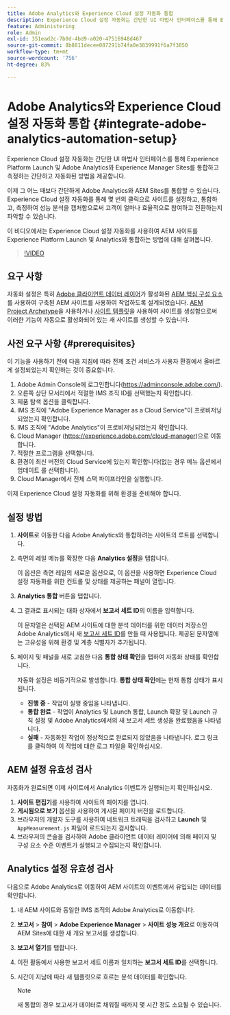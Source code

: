```yaml
---
title: Adobe Analytics와 Experience Cloud 설정 자동화 통합
description: Experience Cloud 설정 자동화는 간단한 UI 마법사 인터페이스를 통해 Experience Platform Launch 및 Adobe Analytics와 Experience Manager Sites를 통합하고 측정하는 간단하고 자동화된 방법을 제공합니다. 내 사이트에 자동화된 설정을 사용하는 방법에 대해 알아보십시오.
feature: Administering
role: Admin
exl-id: 351ead2c-7b0d-4bd9-a020-47516948d467
source-git-commit: 8b8811decee087291b74fa0e3839991f6a7f3850
workflow-type: tm+mt
source-wordcount: '756'
ht-degree: 83%

---
```


# Adobe Analytics와 Experience Cloud 설정 자동화 통합 {#integrate-adobe-analytics-automation-setup}

Experience Cloud 설정 자동화는 간단한 UI 마법사 인터페이스를 통해 Experience Platform Launch 및 Adobe Analytics와 Experience Manager Sites를 통합하고 측정하는 간단하고 자동화된 방법을 제공합니다.

이제 그 어느 때보다 간단하게 Adobe Analytics와 AEM Sites를 통합할 수 있습니다. Experience Cloud 설정 자동화를 통해 몇 번의 클릭으로 사이트를 설정하고, 통합하고, 측정하여 성능 분석을 캡처함으로써 고객이 얼마나 효율적으로 참여하고 전환하는지 파악할 수 있습니다.

이 비디오에서는 Experience Cloud 설정 자동화를 사용하여 AEM 사이트를 Experience Platform Launch 및 Analytics와 통합하는 방법에 대해 살펴봅니다.

>[!VIDEO](https://video.tv.adobe.com/v/345372/?quality=12)

## 요구 사항

자동화 설정은 특히 [Adobe 클라이언트 데이터 레이어](https://experienceleague.adobe.com/docs/experience-manager-core-components/using/developing/data-layer/overview.html)가 활성화된 [AEM 핵심 구성 요소](https://experienceleague.adobe.com/docs/experience-manager-core-components/using/introduction.html)를 사용하여 구축된 AEM 사이트를 사용하여 작업하도록 설계되었습니다. [AEM Project Archetype](https://experienceleague.adobe.com/docs/experience-manager-core-components/using/developing/archetype/overview.html)을 사용하거나 [사이트 템플릿](/help/journey-sites/quick-site/create-site.md)을 사용하여 사이트를 생성함으로써 이러한 기능이 자동으로 활성화되어 있는 새 사이트를 생성할 수 있습니다.

## 사전 요구 사항 {#prerequisites}

이 기능을 사용하기 전에 다음 지침에 따라 전제 조건 서비스가 사용자 환경에서 올바르게 설정되었는지 확인하는 것이 중요합니다.

1. Adobe Admin Console에 로그인합니다(https://adminconsole.adobe.com/).
1. 오른쪽 상단 모서리에서 적절한 IMS 조직 ID를 선택했는지 확인합니다.
1. 제품 탐색 옵션을 클릭합니다.
1. IMS 조직에 &quot;Adobe Experience Manager as a Cloud Service&quot;이 프로비저닝되었는지 확인합니다.
1. IMS 조직에 &quot;Adobe Analytics&quot;이 프로비저닝되었는지 확인합니다.
1. Cloud Manager (https://experience.adobe.com/cloud-manager)으로 이동합니다.
1. 적절한 프로그램을 선택합니다.
1. 환경이 최신 버전의 Cloud Service에 있는지 확인합니다(없는 경우 메뉴 옵션에서 업데이트 를 선택합니다).
1. Cloud Manager에서 전체 스택 파이프라인을 실행합니다.

이제 Experience Cloud 설정 자동화를 위해 환경을 준비해야 합니다.

## 설정 방법

1. **사이트**&#x200B;로 이동한 다음 Adobe Analytics와 통합하려는 사이트의 루트를 선택합니다.
1. 측면의 레일 메뉴를 확장한 다음 **Analytics 설정**&#x200B;을 탭합니다.

   이 옵션은 측면 레일의 새로운 옵션으로, 이 옵션을 사용하면 Experience Cloud 설정 자동화를 위한 컨트롤 및 상태를 제공하는 패널이 열립니다.
1. **Analytics 통합** 버튼을 탭합니다.
1. 그 결과로 표시되는 대화 상자에서 **보고서 세트 ID**&#x200B;의 이름을 입력합니다.

   이 문자열은 선택된 AEM 사이트에 대한 분석 데이터를 위한 데이터 저장소인 Adobe Analytics에서 새 [보고서 세트 ID](https://experienceleague.adobe.com/docs/analytics/admin/manage-report-suites/new-report-suite/t-create-a-report-suite.html?lang=ko)를 만들 때 사용됩니다. 제공된 문자열에는 고유성을 위해 환경 및 계층 식별자가 추가됩니다.

1. 페이지 및 패널을 새로 고침한 다음 **통합 상태 확인**&#x200B;을 탭하여 자동화 상태를 확인합니다.

   자동화 설정은 비동기적으로 발생합니다. **통합 상태 확인**&#x200B;에는 현재 통합 상태가 표시됩니다.

   * **진행 중** - 작업이 실행 중임을 나타냅니다.
   * **통합 완료** - 작업이 Analytics 및 Launch 통합, Launch 확장 및 Launch 규칙 설정 및 Adobe Analytics에서의 새 보고서 세트 생성을 완료했음을 나타냅니다.
   * **실패** - 자동화된 작업이 정상적으로 완료되지 않았음을 나타냅니다. 로그 링크를 클릭하여 이 작업에 대한 로그 파일을 확인하십시오.

## AEM 설정 유효성 검사

자동화가 완료되면 이제 사이트에서 Analytics 이벤트가 실행되는지 확인하십시오.

1. **사이트 편집기**&#x200B;를 사용하여 사이트의 페이지를 엽니다.
1. **게시됨으로 보기** 옵션을 사용하여 게시된 페이지 버전을 로드합니다.
1. 브라우저의 개발자 도구를 사용하여 네트워크 트래픽을 검사하고 **Launch** 및 `AppMeasurement.js` 파일이 로드되는지 검사합니다.
1. 브라우저의 콘솔을 검사하여 Adobe 클라이언트 데이터 레이어에 의해 페이지 및 구성 요소 수준 이벤트가 실행되고 수집되는지 확인합니다.

## Analytics 설정 유효성 검사

다음으로 Adobe Analytics로 이동하여 AEM 사이트의 이벤트에서 유입되는 데이터를 확인합니다.

1. 내 AEM 사이트와 동일한 IMS 조직의 Adobe Analytics로 이동합니다.
1. **보고서** > **참여** > **Adobe Experience Manager** > **사이트 성능 개요**&#x200B;로 이동하여 AEM Sites에 대한 새 개요 보고서를 생성합니다.
1. **보고서 열기**&#x200B;를 탭합니다.
1. 이전 활동에서 사용한 보고서 세트 이름과 일치하는 **보고서 세트 ID**&#x200B;를 선택합니다.
1. 시간이 지남에 따라 새 템플릿으로 흐르는 분석 데이터를 확인합니다.

   >[!NOTE]
   >
   > 새 통합의 경우 보고서가 데이터로 채워질 때까지 몇 시간 정도 소요될 수 있습니다.

